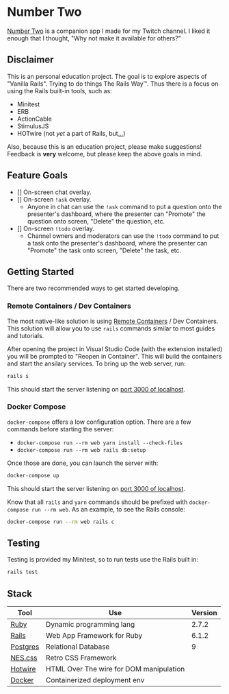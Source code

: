 # Number Two
[Number Two](https://2.exegete.me/) is a companion app I made for my Twitch channel. I liked it enough that I thought, "Why not make it available for others?"

## Disclaimer

This is an personal education project.  The goal is to explore aspects of
"Vanilla Rails".  Trying to do things The Rails Way™.  Thus there is a focus
on using the Rails built-in tools, such as:

- Minitest
- ERB
- ActionCable
- StimulusJS
- HOTwire (not *yet* a part of Rails, but[...](https://twitter.com/dhh/status/1341420143239450624?lang=en))

Also, because this is an education project, please make suggestions!  Feedback
is **very** welcome, but please keep the above goals in mind.

## Feature Goals

- [] On-screen chat overlay.
- [] On-screen `!ask` overlay.
	- Anyone in chat can use the `!ask` command to put a question onto the
		presenter's dashboard, where the presenter can "Promote" the question onto
		screen, "Delete" the question, etc.
- [] On-screen `!todo` overlay.
	- Channel owners and moderators can use the `!todo` command to put a task
		onto the presenter's dashboard, where the presenter can "Promote" the task
		onto screen, "Delete" the task, etc.

## Getting Started

There are two recommended ways to get started developing.

### Remote Containers / Dev Containers

The most native-like solution is using 
[Remote Containers](https://marketplace.visualstudio.com/items?itemName=ms-vscode-remote.remote-containers)
/ Dev Containers.  This solution will allow you to use `rails` commands
similar to most guides and tutorials.

After opening the project in Visual Studio Code (with the extension installed)
you will be prompted to "Reopen in Container".  This will build the containers
and start the ansilary services.  To bring up the web server, run:

```sh
rails s
```

This should start the server listening on
[port 3000 of localhost](http://localhost:3000).

### Docker Compose

`docker-compose` offers a low configuration option.  There are a few commands
before starting the server:

- `docker-compose run --rm web yarn install --check-files`
- `docker-compose run --rm web rails db:setup`

Once those are done, you can launch the server with:

```sh
docker-compose up
```

This should start the server listening on
[port 3000 of localhost](http://localhost:3000).

Know that all `rails` and `yarn` commands should be prefixed with
`docker-compose run --rm web`.  As an example, to see the Rails console:

```sh
docker-compose run --rm web rails c
```

## Testing

Testing is provided my Minitest, so to run tests use the Rails built in:

```sh
rails test
```

## Stack

Tool | Use | Version
---|---|---
[Ruby](https://docs.ruby-lang.org/en/2.7.0/) | Dynamic programming lang | 2.7.2
[Rails](https://api.rubyonrails.org/) | Web App Framework for Ruby | 6.1.2
[Postgres](https://www.postgresql.org/docs/9.0/index.html) | Relational Database | 9
[NES.css](https://nostalgic-css.github.io/NES.css/) | Retro CSS Framework | 
[Hotwire](https://hotwire.dev/) | HTML Over The wire for DOM manipulation | 
[Docker](https://docs.docker.com/) | Containerized deployment env |
